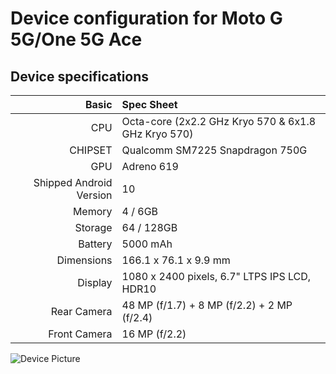# Device configuration for Moto G 5G/One 5G Ace

## Device specifications

Basic   | Spec Sheet
-------:|:-------------------------
CPU     | Octa-core (2x2.2 GHz Kryo 570 & 6x1.8 GHz Kryo 570)
CHIPSET | Qualcomm SM7225 Snapdragon 750G
GPU     | Adreno 619
Shipped Android Version | 10
Memory  | 4 / 6GB
Storage | 64 / 128GB
Battery | 5000 mAh
Dimensions | 166.1 x 76.1 x 9.9 mm
Display | 1080 x 2400 pixels, 6.7" LTPS IPS LCD, HDR10
Rear Camera  | 48 MP (f/1.7) + 8 MP (f/2.2) + 2 MP (f/2.4)
Front Camera | 16 MP (f/2.2)

![Device Picture](https://fdn2.gsmarena.com/vv/pics/motorola/motorola-one-5g-ace-2.jpg)

